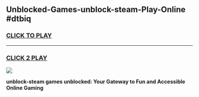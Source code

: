 
## Unblocked-Games-unblock-steam-Play-Online #dtbiq
<h3>
<a href="https://news.freeplayer.one?title=unblock-steam&ref=3">CLICK TO PLAY</a></h3>
<hr>

<h3>
<a href="https://news.freeplayer.one?title=unblock-steam&ref=3">CLICK 2 PLAY</a>
  
</h3>

<a href="https://news.freeplayer.one?title=unblock-steam&ref=3"><img src="https://clearcache.store/games.png"></a>


**unblock-steam games unblocked: Your Gateway to Fun and Accessible Online Gaming**
